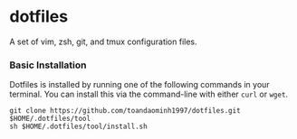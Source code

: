 # dotfiles
A set of vim, zsh, git, and tmux configuration files.

### Basic Installation

Dotfiles is installed by running one of the following commands in your terminal. You can install this via the command-line with either `curl` or `wget`.
```git
git clone https://github.com/toandaominh1997/dotfiles.git $HOME/.dotfiles/tool
sh $HOME/.dotfiles/tool/install.sh
```
